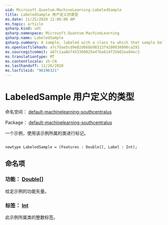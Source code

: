 ```yaml
---
uid: Microsoft.Quantum.MachineLearning.LabeledSample
title: LabeledSample 用户定义的类型
ms.date: 11/25/2020 12:00:00 AM
ms.topic: article
qsharp.kind: udt
qsharp.namespace: Microsoft.Quantum.MachineLearning
qsharp.name: LabeledSample
qsharp.summary: A sample, labeled with a class to which that sample belongs.
ms.openlocfilehash: a7c7dae5cd9e82d66bb98313f4200838006ca291
ms.sourcegitcommit: a87c1aa8e7453360025e47ba614f25b02ea84ec3
ms.translationtype: MT
ms.contentlocale: zh-CN
ms.lasthandoff: 11/26/2020
ms.locfileid: "96196321"
---
```

# <a name="labeledsample-user-defined-type"></a>LabeledSample 用户定义的类型

命名空间： [default-machinelearning-southcentralus](xref:Microsoft.Quantum.MachineLearning)

Package： [default-machinelearning-southcentralus](https://nuget.org/packages/Microsoft.Quantum.MachineLearning)


一个示例，使用该示例所属的类进行标记。

```qsharp

newtype LabeledSample = (Features : Double[], Label : Int);
```



## <a name="named-items"></a>命名项

### <a name="features--double"></a>功能： [Double](xref:microsoft.quantum.lang-ref.double)[]

给定示例的功能矢量。
### <a name="label--int"></a>标签： [Int](xref:microsoft.quantum.lang-ref.int)

此示例所属类的整数标签。